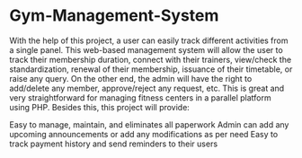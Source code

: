 # Gym-Management-System

With the help of this project, a user can easily track different activities from a single panel. This web-based management system will allow the user to track their membership duration, connect with their trainers, view/check the standardization, renewal of their membership, issuance of their timetable, or raise any query. On the other end, the admin will have the right to add/delete any member, approve/reject any request, etc. This is great and very straightforward for managing fitness centers in a parallel platform using PHP. Besides this, this project will provide:

Easy to manage, maintain, and eliminates all paperwork
Admin can add any upcoming announcements or add any modifications as per need
Easy to track payment history and send reminders to their users
